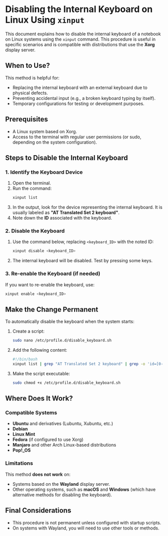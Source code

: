 # Disabling the Internal Keyboard on Linux Using `xinput`

This document explains how to disable the internal keyboard of a notebook on Linux systems using the `xinput` command. This procedure is useful in specific scenarios and is compatible with distributions that use the **Xorg** display server.

## When to Use?

This method is helpful for:

- Replacing the internal keyboard with an external keyboard due to physical defects.
- Preventing accidental input (e.g., a broken keyboard typing by itself).
- Temporary configurations for testing or development purposes.

## Prerequisites

- A Linux system based on Xorg.
- Access to the terminal with regular user permissions (or sudo, depending on the system configuration).

## Steps to Disable the Internal Keyboard

### 1. Identify the Keyboard Device

1. Open the terminal.
2. Run the command:
   ```bash
   xinput list
   ```
3. In the output, look for the device representing the internal keyboard. It is usually labeled as **"AT Translated Set 2 keyboard"**.
4. Note down the **ID** associated with the keyboard.

### 2. Disable the Keyboard

1. Use the command below, replacing `<keyboard_ID>` with the noted ID:
   ```bash
   xinput disable <keyboard_ID>
   ```
2. The internal keyboard will be disabled. Test by pressing some keys.

### 3. Re-enable the Keyboard (if needed)

If you want to re-enable the keyboard, use:

```bash
xinput enable <keyboard_ID>
```

## Make the Change Permanent

To automatically disable the keyboard when the system starts:

1. Create a script:
   ```bash
   sudo nano /etc/profile.d/disable_keyboard.sh
   ```
2. Add the following content:
   ```bash
   #!/bin/bash
   xinput list | grep "AT Translated Set 2 keyboard" | grep -o 'id=[0-9]\+' | cut -d= -f2 | xargs -I {} xinput disable {}
   ```
3. Make the script executable:
   ```bash
   sudo chmod +x /etc/profile.d/disable_keyboard.sh
   ```

## Where Does It Work?

### Compatible Systems

- **Ubuntu** and derivatives (Lubuntu, Xubuntu, etc.)
- **Debian**
- **Linux Mint**
- **Fedora** (if configured to use Xorg)
- **Manjaro** and other Arch Linux-based distributions
- **Pop!\_OS**

### Limitations

This method **does not work** on:

- Systems based on the **Wayland** display server.
- Other operating systems, such as **macOS** and **Windows** (which have alternative methods for disabling the keyboard).

## Final Considerations

- This procedure is not permanent unless configured with startup scripts.
- On systems with Wayland, you will need to use other tools or methods.
